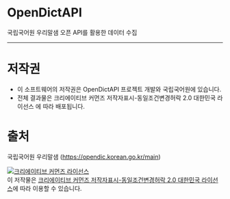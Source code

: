 # OpenDictAPI
국립국어원 우리말샘 오픈 API를 활용한 데이터 수집


----
# 저작권
- 이 소프트웨어의 저작권은 OpenDictAPI 프로젝트 개발와 국립국어원에 있습니다.
- 전체 결과물은 크리에이티브 커먼즈 저작자표시-동일조건변경허락 2.0 대한민국 라이선스 에 따라 배포됩니다.

# 출처
국립국어원 우리말샘 (https://opendic.korean.go.kr/main)

<a rel="license" href="http://creativecommons.org/licenses/by-sa/2.0/kr/"><img alt="크리에이티브 커먼즈 라이선스" style="border-width:0" src="https://i.creativecommons.org/l/by-sa/2.0/kr/88x31.png" /></a><br />이 저작물은 <a rel="license" href="http://creativecommons.org/licenses/by-sa/2.0/kr/">크리에이티브 커먼즈 저작자표시-동일조건변경허락 2.0 대한민국 라이선스</a>에 따라 이용할 수 있습니다.
